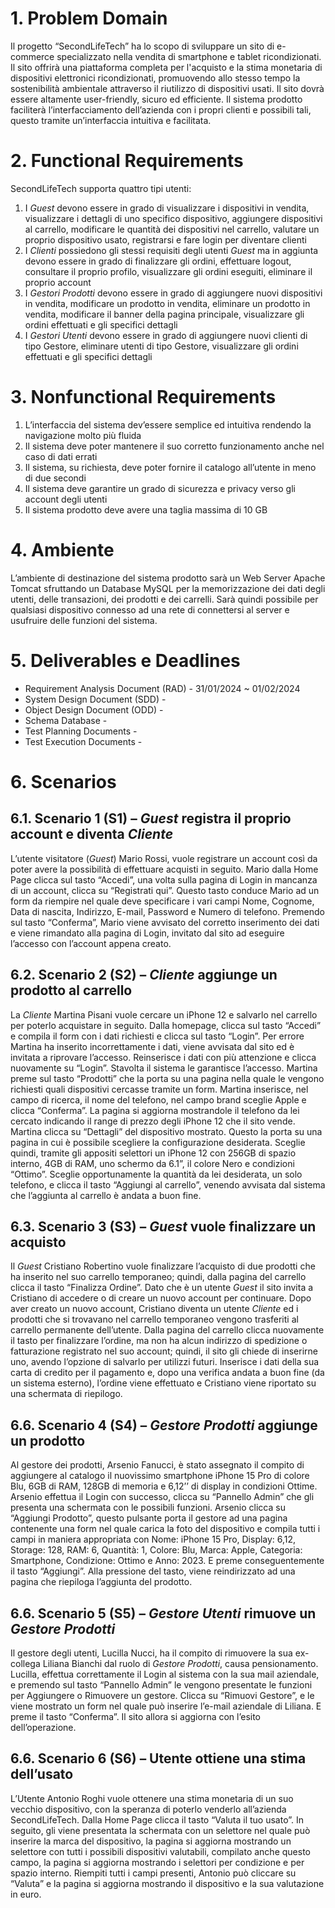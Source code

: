 # 1. Problem Domain
Il progetto “SecondLifeTech” ha lo scopo di sviluppare un sito di e-commerce specializzato nella vendita di smartphone e tablet ricondizionati. Il sito offrirà una piattaforma completa per l'acquisto e la stima monetaria di dispositivi elettronici ricondizionati, promuovendo allo stesso tempo la sostenibilità ambientale attraverso il riutilizzo di dispositivi usati. Il sito dovrà essere altamente user-friendly, sicuro ed efficiente. Il sistema prodotto faciliterà l’interfacciamento dell’azienda con i propri clienti e possibili tali, questo tramite un’interfaccia intuitiva e facilitata.

# 2. Functional Requirements
SecondLifeTech supporta quattro tipi utenti:
1.	I *Guest* devono essere in grado di visualizzare i dispositivi in vendita, visualizzare i dettagli di uno specifico dispositivo, aggiungere dispositivi al carrello, modificare le quantità dei dispositivi nel carrello, valutare un proprio dispositivo usato, registrarsi e fare login per diventare clienti
2.	I *Clienti* possiedono gli stessi requisiti degli utenti *Guest* ma in aggiunta devono essere in grado di finalizzare gli ordini, effettuare logout, consultare il proprio profilo, visualizzare gli ordini eseguiti, eliminare il proprio account
3.	I *Gestori Prodotti* devono essere in grado di aggiungere nuovi dispositivi in vendita, modificare un prodotto in vendita, eliminare un prodotto in vendita, modificare il banner della pagina principale, visualizzare gli ordini effettuati e gli specifici dettagli
4.	I *Gestori Utenti* devono essere in grado di aggiungere nuovi clienti di tipo Gestore, eliminare utenti di tipo Gestore, visualizzare gli ordini effettuati e gli specifici dettagli

# 3. Nonfunctional Requirements
1. L’interfaccia del sistema dev’essere semplice ed intuitiva rendendo la navigazione molto più fluida
2. Il sistema deve poter mantenere il suo corretto funzionamento anche nel caso di dati errati
3. Il sistema, su richiesta, deve poter fornire il catalogo all’utente in meno di due secondi
4. Il sistema deve garantire un grado di sicurezza e privacy verso gli account degli utenti
5. Il sistema prodotto deve avere una taglia massima di 10 GB

# 4. Ambiente
L’ambiente di destinazione del sistema prodotto sarà un Web Server Apache Tomcat sfruttando un Database MySQL per la memorizzazione dei dati degli utenti, delle transazioni, dei prodotti e dei carrelli. Sarà quindi possibile per qualsiasi dispositivo connesso ad una rete di connettersi al server e usufruire delle funzioni del sistema.

# 5. Deliverables e Deadlines

- Requirement Analysis Document (RAD) - 31/01/2024 ~ 01/02/2024
- System Design Document (SDD) - 
- Object Design Document (ODD) - 
- Schema Database - 
- Test Planning Documents - 
- Test Execution Documents - 

# 6.	Scenarios

## 6.1.	Scenario 1 (S1) – *Guest* registra il proprio account e diventa *Cliente*
L’utente visitatore (*Guest*) Mario Rossi, vuole registrare un account così da poter avere la possibilità di effettuare acquisti in seguito. Mario dalla Home Page clicca sul tasto “Accedi”, una volta sulla pagina di Login in mancanza di un account, clicca su “Registrati qui”. Questo tasto conduce Mario ad un form da riempire nel quale deve specificare i vari campi Nome, Cognome, Data di nascita, Indirizzo, E-mail, Password e Numero di telefono. Premendo sul tasto “Conferma”, Mario viene avvisato del corretto inserimento dei dati e viene rimandato alla pagina di Login, invitato dal sito ad eseguire l’accesso con l’account appena creato.

## 6.2.	Scenario 2 (S2) – *Cliente* aggiunge un prodotto al carrello
La *Cliente* Martina Pisani vuole cercare un iPhone 12 e salvarlo nel carrello per poterlo acquistare in seguito. Dalla homepage, clicca sul tasto “Accedi” e compila il form con i dati richiesti e clicca sul tasto “Login”. Per errore Martina ha inserito incorrettamente i dati, viene avvisata dal sito ed è invitata a riprovare l’accesso. Reinserisce i dati con più attenzione e clicca nuovamente su “Login”. Stavolta il sistema le garantisce l’accesso. Martina preme sul tasto “Prodotti” che la porta su una pagina nella quale le vengono richiesti quali dispositivi cercasse tramite un form. Martina inserisce, nel campo di ricerca, il nome del telefono, nel campo brand sceglie Apple e clicca “Conferma”. La pagina si aggiorna mostrandole il telefono da lei cercato indicando il range di prezzo degli iPhone 12 che il sito vende. Martina clicca su “Dettagli” del dispositivo mostrato. Questo la porta su una pagina in cui è possibile scegliere la configurazione desiderata. Sceglie quindi, tramite gli appositi selettori un iPhone 12 con 256GB di spazio interno, 4GB di RAM, uno schermo da 6.1”, il colore Nero e condizioni “Ottimo”. Sceglie opportunamente la quantità da lei desiderata, un solo telefono, e clicca il tasto “Aggiungi al carrello”, venendo avvisata dal sistema che l’aggiunta al carrello è andata a buon fine.

## 6.3.	Scenario 3 (S3) – *Guest* vuole finalizzare un acquisto
Il *Guest* Cristiano Robertino vuole finalizzare l’acquisto di due prodotti che ha inserito nel suo carrello temporaneo; quindi, dalla pagina del carrello clicca il tasto “Finalizza Ordine”. Dato che è un utente *Guest* il sito invita a Cristiano di accedere o di creare un nuovo account per continuare. Dopo aver creato un nuovo account, Cristiano diventa un utente *Cliente* ed i prodotti che si trovavano nel carrello temporaneo vengono trasferiti al carrello permanente dell’utente. Dalla pagina del carrello clicca nuovamente il tasto per finalizzare l’ordine, ma non ha alcun indirizzo di spedizione o fatturazione registrato nel suo account; quindi, il sito gli chiede di inserirne uno, avendo l’opzione di salvarlo per utilizzi futuri. Inserisce i dati della sua carta di credito per il pagamento e, dopo una verifica andata a buon fine (da un sistema esterno), l’ordine viene effettuato e Cristiano viene riportato su una schermata di riepilogo.

## 6.6.	Scenario 4 (S4) – *Gestore Prodotti* aggiunge un prodotto	  
Al gestore dei prodotti, Arsenio Fanucci, è stato assegnato il compito di aggiungere al catalogo il nuovissimo smartphone iPhone 15 Pro di colore Blu, 6GB di RAM, 128GB di memoria e 6,12’’ di display in condizioni Ottime. Arsenio effettua il Login con successo, clicca su “Pannello Admin” che gli presenta una schermata con le possibili funzioni. Arsenio clicca su “Aggiungi Prodotto”, questo pulsante porta il gestore ad una pagina contenente una form nel quale carica la foto del dispositivo e compila tutti i campi in maniera appropriata con Nome: iPhone 15 Pro, Display: 6,12, Storage: 128, RAM: 6, Quantità: 1, Colore: Blu, Marca: Apple, Categoria: Smartphone, Condizione: Ottimo e Anno: 2023. E preme conseguentemente il tasto “Aggiungi”. Alla pressione del tasto, viene reindirizzato ad una pagina che riepiloga l’aggiunta del prodotto.

## 6.6.	Scenario 5 (S5) – *Gestore Utenti* rimuove un *Gestore Prodotti*
Il gestore degli utenti, Lucilla Nucci, ha il compito di rimuovere la sua ex-collega Liliana Bianchi dal ruolo di *Gestore Prodotti*, causa pensionamento. Lucilla, effettua correttamente il Login al sistema con la sua mail aziendale, e premendo sul tasto “Pannello Admin” le vengono presentate le funzioni per Aggiungere o Rimuovere un gestore. Clicca su “Rimuovi Gestore”, e le viene mostrato un form nel quale può inserire l’e-mail aziendale di Liliana. E preme il tasto “Conferma”. Il sito allora si aggiorna con l’esito dell’operazione.

## 6.6.	Scenario 6 (S6) – Utente ottiene una stima dell’usato
L’Utente Antonio Roghi vuole ottenere una stima monetaria di un suo vecchio dispositivo, con la speranza di poterlo venderlo all’azienda SecondLifeTech. Dalla Home Page clicca il tasto “Valuta il tuo usato”. In seguito, gli viene presentata la schermata con un selettore nel quale può inserire la marca del dispositivo, la pagina si aggiorna mostrando un selettore con tutti i possibili dispositivi valutabili, compilato anche questo campo, la pagina si aggiorna mostrando i selettori per condizione e per spazio interno. Riempiti tutti i campi presenti, Antonio può cliccare su “Valuta” e la pagina si aggiorna mostrando il dispositivo e la sua valutazione in euro.

